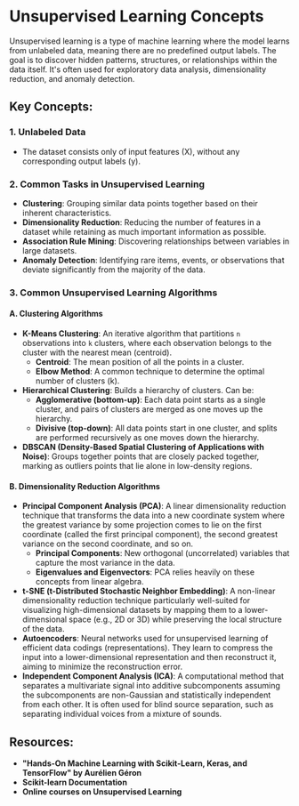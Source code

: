 # Unsupervised Learning Concepts

Unsupervised learning is a type of machine learning where the model learns from unlabeled data, meaning there are no predefined output labels. The goal is to discover hidden patterns, structures, or relationships within the data itself. It's often used for exploratory data analysis, dimensionality reduction, and anomaly detection.

## Key Concepts:

### 1. Unlabeled Data

*   The dataset consists only of input features (X), without any corresponding output labels (y).

### 2. Common Tasks in Unsupervised Learning

*   **Clustering**: Grouping similar data points together based on their inherent characteristics.
*   **Dimensionality Reduction**: Reducing the number of features in a dataset while retaining as much important information as possible.
*   **Association Rule Mining**: Discovering relationships between variables in large datasets.
*   **Anomaly Detection**: Identifying rare items, events, or observations that deviate significantly from the majority of the data.

### 3. Common Unsupervised Learning Algorithms

#### A. Clustering Algorithms

*   **K-Means Clustering**: An iterative algorithm that partitions `n` observations into `k` clusters, where each observation belongs to the cluster with the nearest mean (centroid).
    *   **Centroid**: The mean position of all the points in a cluster.
    *   **Elbow Method**: A common technique to determine the optimal number of clusters (k).
*   **Hierarchical Clustering**: Builds a hierarchy of clusters. Can be:
    *   **Agglomerative (bottom-up)**: Each data point starts as a single cluster, and pairs of clusters are merged as one moves up the hierarchy.
    *   **Divisive (top-down)**: All data points start in one cluster, and splits are performed recursively as one moves down the hierarchy.
*   **DBSCAN (Density-Based Spatial Clustering of Applications with Noise)**: Groups together points that are closely packed together, marking as outliers points that lie alone in low-density regions.

#### B. Dimensionality Reduction Algorithms

*   **Principal Component Analysis (PCA)**: A linear dimensionality reduction technique that transforms the data into a new coordinate system where the greatest variance by some projection comes to lie on the first coordinate (called the first principal component), the second greatest variance on the second coordinate, and so on.
    *   **Principal Components**: New orthogonal (uncorrelated) variables that capture the most variance in the data.
    *   **Eigenvalues and Eigenvectors**: PCA relies heavily on these concepts from linear algebra.
*   **t-SNE (t-Distributed Stochastic Neighbor Embedding)**: A non-linear dimensionality reduction technique particularly well-suited for visualizing high-dimensional datasets by mapping them to a lower-dimensional space (e.g., 2D or 3D) while preserving the local structure of the data.
*   **Autoencoders**: Neural networks used for unsupervised learning of efficient data codings (representations). They learn to compress the input into a lower-dimensional representation and then reconstruct it, aiming to minimize the reconstruction error.
*   **Independent Component Analysis (ICA)**: A computational method that separates a multivariate signal into additive subcomponents assuming the subcomponents are non-Gaussian and statistically independent from each other. It is often used for blind source separation, such as separating individual voices from a mixture of sounds.

## Resources:

*   **"Hands-On Machine Learning with Scikit-Learn, Keras, and TensorFlow" by Aurélien Géron**
*   **Scikit-learn Documentation**
*   **Online courses on Unsupervised Learning**
